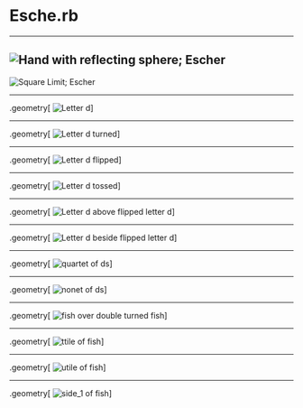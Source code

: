 # Esche.rb

---

![Hand with reflecting sphere; Escher](image/hand-with-reflecting-sphere.jpg)
---

![Square Limit; Escher](image/square-limit.jpg)

---

.geometry[
![Letter d](image/d.svg)]

---

.geometry[
![Letter d turned](image/d_turn.svg)]

---

.geometry[
![Letter d flipped](image/d_flip.svg)]

---

.geometry[
![Letter d tossed](image/d_toss.svg)]

---

.geometry[
![Letter d above flipped letter d](image/d_above.svg)]

---

.geometry[
![Letter d beside flipped letter d](image/d_beside.svg)]

---

.geometry[
![quartet of ds](image/d_quartet.svg)]

---

.geometry[
![nonet of ds](image/d_nonet.svg)]

---

.geometry[
![fish over double turned fish](image/fish_over.svg)]

---

.geometry[
![ttile of fish](image/fish_ttile.svg)]

---

.geometry[
![utile of fish](image/fish_utile.svg)]

---

.geometry[
![side_1 of fish](image/fish_side.svg)]
